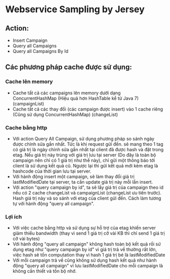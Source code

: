 # Webservice Sampling by Jersey

## Action:
  - Insert Campaign
  - Query all Campaigns
  - Query all Campaigns By Id

## Các phương pháp cache được sử dụng:
  
### Cache lên memory
  - Cache tất cả các campaigns lên memory dưới dạng ConcurrentHashMap (Hiệu quả hơn HashTable kể từ Java 7) (campaignList)
  - Cache tất cả các thay đổi (các campaign được insert) vào 1 cache riêng (Cũng sử dụng ConcurrentHashMap) (changeList)

### Cache bằng http
  - Với action Query All Campaign, sử dụng phương pháp so sánh ngày được chỉnh sửa gần nhất. Tức là khi request gửi đến.
  sẽ mang theo 1 tag có giá trị là ngày chỉnh sửa gần nhất tại client đã được hash và đặt trong etag. Nếu giá trị này trùng với
  giá trị lưu tại server (Do đây là toàn bộ campaign nên chỉ có 1 giá trị như thế này), chỉ gửi một thông báo tới client là sử
  dụng kết quả cũ. Ngược lại thì gửi kết quả mới kèm etag là hashcode của thời gian lưu tại server.
  - Với hành động insert một campaign, sẽ làm thay đổi giá trị lastModifiedDate tại server, ta cần update giá trị này mỗi
  lần insert.
  - Với action "query campaign by id", ta sẽ lấy giá trị của campaign theo id nếu có 2 cache changeList và campaignList (changeList ưu tiên trước). Hash giá trị này và so sánh với etag của client gửi đến. Cách làm tương tự với hành động
  "query all campaign".

### Lợi ích
  - Với việc cache bằng http và sử dụng sự hỗ trợ của etag khiến server giảm thiểu bandwidth (thay vì send 1 giá trị cỡ vài KB thì chỉ send 1 giá trị cỡ vài bytes)
  - Với hành động "query all campaign" không hash toàn bộ kết quả rồi sử dụng etag như "query campaign by id" vì giá trị trả về thường rất lớn, việc hash sẽ tốn computation thay vì hash 1 giá trị bé là lastModifiedDate
  - Với mỗi campaign trả về cũng không sử dụng hash kết quả như hành động "query all campaign" vì lưu lastModifiedDate cho mỗi campaign là không cần thiết và tốn bộ nhớ.
